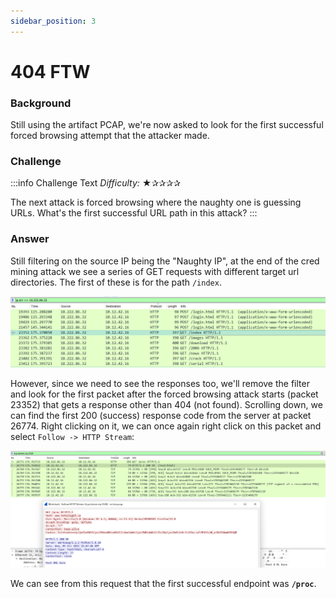 ```yaml
---
sidebar_position: 3
---
```

# 404 FTW

### Background
Still using the artifact PCAP, we're now asked to look for the first successful forced browsing attempt that the attacker made.

### Challenge
:::info Challenge Text
*Difficulty:* ★✰✰✰✰

The next attack is forced browsing where the naughty one is guessing URLs. What's the first successful URL path in this attack?
:::

### Answer

Still filtering on the source IP being the "Naughty IP", at the end of the cred mining attack we see a series of GET requests with different target url directories. The first of these is for the path ```/index```.

![List of HTTP GET requests sent by the naughty IP](./assets/img/wr3-1.png)

However, since we need to see the responses too, we'll remove the filter and look for the first packet after the forced browsing attack starts (packet 23352) that gets a response other than 404 (not found). Scrolling down, we can find the first 200 (success) response code from the server at packet 26774. Right clicking on it, we can once again right click on this packet and select ```Follow -> HTTP Stream```:

![HTTP stream trace of the first successfully attempted endpoint](./assets/img/wr3-2.png)

We can see from this request that the first successful endpoint was **```/proc```**.